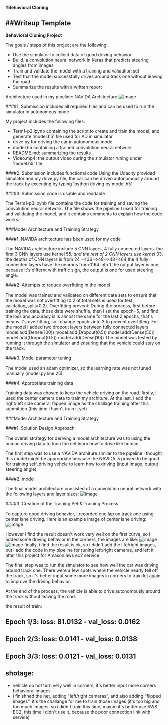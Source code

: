 #**Behavioral Cloning** 

##Writeup Template
---

**Behavioral Cloning Project**

The goals / steps of this project are the following:
* Use the simulator to collect data of good driving behavior
* Build, a convolution neural network in Keras that predicts steering angles from images
* Train and validate the model with a training and validation set
* Test that the model successfully drives around track one without leaving the road
* Summarize the results with a written report


[//]: # (Image References)

Architecture used in my pipeline: NAVIDA Architecture
 ![image](https://github.com/Genzaiwuxian/term1-p3/blob/master/cnn-architecture-624x890.png)

####1. Submission includes all required files and can be used to run the simulator in autonomous mode

My project includes the following files:
* Term1-p3.ipynb containing the script to create and train the model, and generate 'model.h5' file used for AD in simulator
* drive.py for driving the car in autonomous mode
* model.h5 containing a trained convolution neural network 
* README.md: summarizing the results
* Video.mp4: the output video during the simulator runing under 'model.h5' file

####2. Submission includes functional code
Using the Udacity provided simulator and my drive.py file, the car can be driven autonomously around the track by executing 
by typing 'python driving.py model.h5'

####3. Submission code is usable and readable

The Term1-p3.ipynb file contains the code for training and saving the convolution neural network. The file shows the pipeline I used for training and validating the model, and it contains comments to explain how the code works.

###Model Architecture and Training Strategy

####1. NAVIDA architecture has been used for my code

The NAVIDA architecture include 5 CNN layers, 4 fully connected layers.
the first 3 CNN layers use kernel 5*5, and the rest of 2 CNN layers use kernel 3*3.
the depths of CNN layers is from 24 ==>36==>48==>48==>64 
the 4 fully connected layers have the neurons from 1164 into 1 
the output layer is one, because it's differnt with traffic sign, the output is one for used steering angle.

####2. Attempts to reduce overfitting in the model

The model was trained and validated on different data sets to ensure that the model was not overfitting (0.2 of total sets is used for test, validation_split=0.2). 
Overfitting prevent: During the process, first before training the data, those data were shuffle, then i set the epoch=5, and find the loss and accuracy is is almost the same for the last 2 epochs, that's means it's overfitting, so i change epochs into 3 to prevent overfitting. For the model i added two dropout layers between fully connected layers 
  model.add(Dense(100))
  model.add(Dropout(0.5))
  model.add(Dense(50))
  model.add(Dropout(0.5))
  model.add(Dense(10))
The model was tested by running it through the simulator and ensuring that the vehicle could stay on the track.

####3. Model parameter tuning

The model used an adam optimizer, so the learning rate was not tuned manually (model.py line 25).

####4. Appropriate training data

Training data was chosen to keep the vehicle driving on the road. firstly, I used the center camera data to train my architure. 
At the last, i add the right/left side camera, flipped image as the challage training after this submittion (this time i havn't train it yet)

###Model Architecture and Training Strategy

####1. Solution Design Approach

The overall strategy for deriving a model architecture was to using the human driving data to train the net learn how to drive like human

The first step was to use a NAVIDA architure similar to the pipeline I thought this model might be appropriate because the NAVIDA is proved to be good for training self_driving vehcle to learn how to driving (input image, output steering angle) 

####2. model

The final model architecture  consisted of a convolution neural network with the following layers and layer sizes:
![image](https://github.com/Genzaiwuxian/term1-p3/blob/master/architecture.jpg)

####3. Creation of the Training Set & Training Process

To capture good driving behavior, I recorded one lap on track one using center lane driving. Here is an example image of center lane driving:
![image](https://github.com/Genzaiwuxian/term1-p3/blob/master/center_2017_11_05_21_49_42_498.jpg)

However i find the result doesn't work very well on the first curve, so i added some driving behavior in the corners, the images are like:
![image](https://github.com/Genzaiwuxian/term1-p3/blob/master/center_2017_11_05_21_49_10_477.jpg)
![image](https://github.com/Genzaiwuxian/term1-p3/blob/master/center_2017_11_05_21_49_57_311.jpg)
finally, i find the result is ok, so i didn't add the life/right images, but i add the code in my pipeline for runing left/right cameras, and left it after this project for Amason aws ec2 service

The final step was to run the simulator to see how well the car was driving around track one. There were a few spots where the vehicle nearly fell off the track, so it's better input some more images in corners to train let again, to improve the driving behavior.

At the end of the process, the vehicle is able to drive autonomously around the track without leaving the road.

the result of train:
## Epoch 1/3: loss: 81.0132 - val_loss: 0.0162
## Epoch 2/3: loss: 0.0141 - val_loss: 0.0138
## Epoch 3/3: loss: 0.0121 - val_loss: 0.0131

## shotage:
- vehicle do not turn very well in corners, it's better input more corners behavioral images
- i finishhed the net, adding "left/right cameras", and also adding "flipped images", it's the challange for me to train those images (it's too big and too much images, so i didn't train this time, maybe it's better use AWS EC2, this time i didn't use it, because the poor connection link with service)
